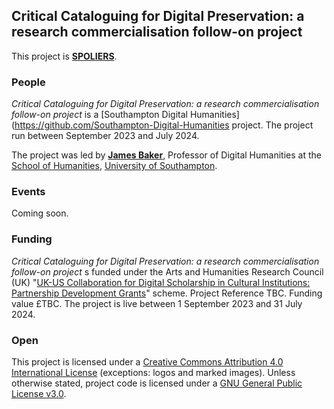 ## Critical Cataloguing for Digital Preservation: a research commercialisation follow-on project

This project is **[SPOLIERS](https://youtu.be/CGZSuWmZzo8?t=108)**.

### People

*Critical Cataloguing for Digital Preservation: a research commercialisation follow-on project* is a [Southampton Digital Humanities](https://github.com/Southampton-Digital-Humanities project. The project run between September 2023 and July 2024.

The project was led by **[James Baker](https://www.southampton.ac.uk/people/5yrbp5/doctor-james-baker)**, Professor of Digital Humanities at the [School of Humanities](https://www.southampton.ac.uk/humanities/index.page), [University of Southampton](https://www.southampton.ac.uk/).

### Events

Coming soon.

### Funding

*Critical Cataloguing for Digital Preservation: a research commercialisation follow-on project* s funded under the Arts and Humanities Research Council (UK) "[UK-US Collaboration for Digital Scholarship in Cultural Institutions: Partnership Development Grants](https://ahrc.ukri.org/funding/apply-for-funding/current-opportunities/uk-us-collaboration-for-digital-scholarship-in-cultural-institutions-partnership-development-grants-opportunity/)" scheme. Project Reference TBC. Funding value £TBC. The project is live between 1 September 2023 and 31 July 2024.

### Open

This project is licensed under a [Creative Commons Attribution 4.0 International License](https://creativecommons.org/licenses/by/4.0/) (exceptions: logos and marked images). Unless otherwise stated, project code is licensed under a [GNU General Public License v3.0](https://github.com/CuratorialVoice/code/blob/master/LICENSE).
